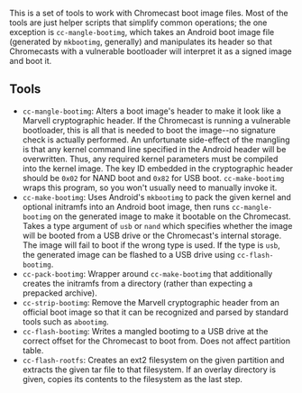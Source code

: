 This is a set of tools to work with Chromecast boot image files. Most of the
tools are just helper scripts that simplify common operations; the one exception
is `cc-mangle-bootimg`, which takes an Android boot image file (generated by
`mkbootimg`, generally) and manipulates its header so that Chromecasts with a
vulnerable bootloader will interpret it as a signed image and boot it.

Tools
------

- `cc-mangle-bootimg`: Alters a boot image's header to make it look like a
    Marvell cryptographic header. If the Chromecast is running a vulnerable
    bootloader, this is all that is needed to boot the image--no signature
    check is actually performed. An unfortunate side-effect of the mangling
    is that any kernel command line specified in the Android header will be
    overwritten. Thus, any required kernel parameters must be compiled into
    the kernel image. The key ID embedded in the cryptographic header should
    be `0x02` for NAND boot and `0x82` for USB boot. `cc-make-bootimg` wraps
    this program, so you won't usually need to manually invoke it.
- `cc-make-bootimg`: Uses Android's `mkbootimg` to pack the given kernel and
    optional initramfs into an Android boot image, then runs `cc-mangle-bootimg`
    on the generated image to make it bootable on the Chromecast. Takes a type
    argument of `usb` or `nand` which specifies whether the image will be
    booted from a USB drive or the Chromecast's internal storage. The image will
    fail to boot if the wrong type is used. If the type is `usb`, the generated
    image can be flashed to a USB drive using `cc-flash-bootimg`.
- `cc-pack-bootimg`: Wrapper around `cc-make-bootimg` that additionally creates
    the initramfs from a directory (rather than expecting a prepacked archive).
- `cc-strip-bootimg`: Remove the Marvell cryptographic header from an official
    boot image so that it can be recognized and parsed by standard tools such
    as `abootimg`.
- `cc-flash-bootimg`: Writes a mangled bootimg to a USB drive at the correct
    offset for the Chromecast to boot from. Does not affect partition table.
- `cc-flash-rootfs`: Creates an ext2 filesystem on the given partition and
    extracts the given tar file to that filesystem. If an overlay directory is
    given, copies its contents to the filesystem as the last step.
